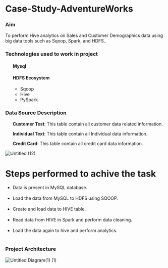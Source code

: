 # Case-Study-AdventureWorks
<h3><b>Aim</b></h3>
  
 To perform Hive analytics on Sales and Customer Demographics data using big data tools such as Sqoop, Spark, and HDFS..</p>

<h3>Technologies used to work in project</h3>
<ul>
<h4>Mysql</h4>
<h4>HDFS Ecosystem</h4>
  
<ul>
 <li>Sqoop</li>
 <li>Hive</li>
 <li>PySpark</li>
</li>
</ul> 
</ul>


<h3>Data Source Description</h3>
<p>&nbsp;&nbsp; &nbsp;&nbsp;  <b>Customer Test</b>: This table contain all customer data related information.</p>
<p>&nbsp;&nbsp; &nbsp;&nbsp;  <b>Individual Text</b>: This table contain all Individual data information.</p>
<p>&nbsp;&nbsp; &nbsp;&nbsp;  <b>Credit Card</b>: This table contain all credit card data information.</p>


![Untitled (12)](https://user-images.githubusercontent.com/100192276/158550587-0619c0ca-d35b-4db7-9e6c-e2d2789f6ab6.png)

# Steps performed to achive the task
<ul>
<li>Data is present in MySQL database.</li><br>
<li>Load the data from MySQL to HDFS using SQOOP.</li><br>
<li>Create and load data to HIVE table.</li><br>
<li>Read data from HIVE in Spark and perform data cleaning.</li><br>
<li>Load the data again to hive and perform analytics.</li><br>
</ul>

<h3>Project Architecture</h3>

![Untitled Diagram(1) (1)](https://user-images.githubusercontent.com/100192162/158647358-665077d2-c528-479c-83ec-4b345ae17109.jpg)
